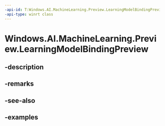 ```yaml
---
-api-id: T:Windows.AI.MachineLearning.Preview.LearningModelBindingPreview
-api-type: winrt class
---
```


<!-- Class syntax.
public class LearningModelBindingPreview : ILearningModelBindingPreview, IIterable<Object>>, IMapView<Object>
-->

# Windows.AI.MachineLearning.Preview.LearningModelBindingPreview

## -description

## -remarks

## -see-also

## -examples

